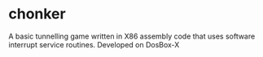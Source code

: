 # chonker
A basic tunnelling game written in X86 assembly code that uses software interrupt service routines. Developed on DosBox-X
